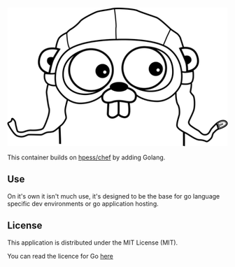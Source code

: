 ![Golang](/golang.jpg?raw=true "Golang")

This container builds on [hpess/chef](https://github.com/Hewlett-Packard-ESS/docker-chef) by adding Golang.

## Use
On it's own it isn't much use, it's designed to be the base for go language specific dev environments or go application hosting.

## License
This application is distributed under the MIT License (MIT).

You can read the licence for Go [here](https://golang.org/LICENSE)
